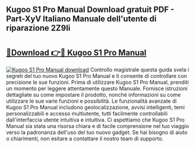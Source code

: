 ## Kugoo S1 Pro Manual Download gratuit PDF - Part-XyV Italiano Manuale dell'utente di riparazione 2Z9Ii

# <h2><a href="http://dff426k.blite.top/?on=Kugoo+S1+Pro+Manual">🔗Download 👉🔴 Kugoo S1 Pro Manual</a></h2>

[![Kugoo S1 Pro Manual download](https://i.imgur.com/lujVjoI.png)](http://dff426k.blite.top/?on=Kugoo+S1+Pro+Manual)
Controllo magistrale questa guida svela i segreti del tuo nuovo Kugoo S1 Pro Manual e ti consente di controllare con precisione le sue funzioni. Prima di utilizzare Kugoo S1 Pro Manual, prenditi un momento per leggere attentamente questo Manuale. Fornisce istruzioni dettagliate su come impostare il prodotto, nonché informazioni su come utilizzare le sue varie funzioni e possibilità. Le funzionalità avanzate di Kugoo S1 Pro Manual includono geolocalizzazione, avvisi intelligenti, temi personalizzabili e accesso multiutente, tutti facilmente controllabili dall'interfaccia utente intuitiva e intuitiva. Ci aspettiamo che Kugoo S1 Pro Manual sia stata una risorsa chiara e di facile comprensione nel tuo viaggio verso la padronanza dell'uso del tuo nuovo gadget. Se hai bisogno di aiuto o chiarimenti, non esitare a contattare il nostro team di supporto.
